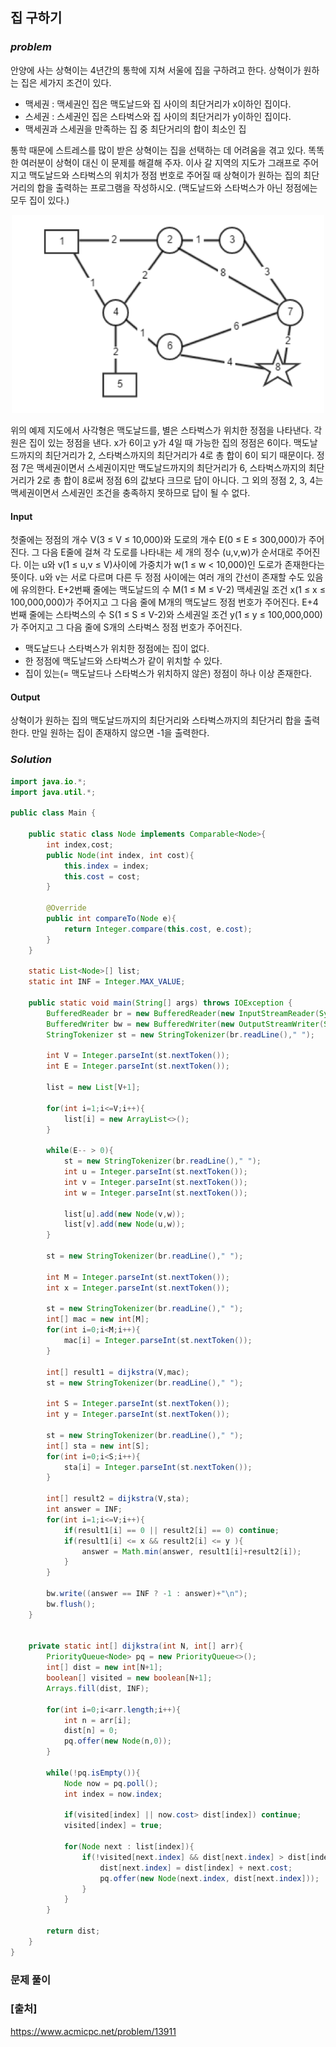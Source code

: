 ## **집 구하기**


### ***problem***
안양에 사는 상혁이는 4년간의 통학에 지쳐 서울에 집을 구하려고 한다. 상혁이가 원하는 집은 세가지 조건이 있다.

- 맥세권 : 맥세권인 집은 맥도날드와 집 사이의 최단거리가 x이하인 집이다.
- 스세권 : 스세권인 집은 스타벅스와 집 사이의 최단거리가 y이하인 집이다.
- 맥세권과 스세권을 만족하는 집 중 최단거리의 합이 최소인 집

통학 때문에 스트레스를 많이 받은 상혁이는 집을 선택하는 데 어려움을 겪고 있다. 똑똑한 여러분이 상혁이 대신 이 문제를 해결해 주자. 이사 갈 지역의 지도가 그래프로 주어지고 맥도날드와 스타벅스의 위치가 정점 번호로 주어질 때 상혁이가 원하는 집의 최단거리의 합을 출력하는 프로그램을 작성하시오. (맥도날드와 스타벅스가 아닌 정점에는 모두 집이 있다.)

<p align = "center">
    <img src="../images\baekjoon13911.png" width ="500px">
</p>

위의 예제 지도에서 사각형은 맥도날드를, 별은 스타벅스가 위치한 정점을 나타낸다. 각 원은 집이 있는 정점을 낸다. x가 6이고 y가 4일 때 가능한 집의 정점은 6이다. 맥도날드까지의 최단거리가 2, 스타벅스까지의 최단거리가 4로 총 합이 6이 되기 때문이다. 정점 7은 맥세권이면서 스세권이지만 맥도날드까지의 최단거리가 6, 스타벅스까지의 최단거리가 2로 총 합이 8로써 정점 6의 값보다 크므로 답이 아니다. 그 외의 정점 2, 3, 4는 맥세권이면서 스세권인 조건을 충족하지 못하므로 답이 될 수 없다.

#### **Input**
첫줄에는 정점의 개수 V(3 ≤ V ≤ 10,000)와 도로의 개수 E(0 ≤ E ≤ 300,000)가 주어진다. 그 다음 E줄에 걸쳐 각 도로를 나타내는 세 개의 정수 (u,v,w)가 순서대로 주어진다. 이는 u와 v(1 ≤ u,v ≤ V)사이에 가중치가 w(1 ≤ w < 10,000)인 도로가 존재한다는 뜻이다. u와 v는 서로 다르며 다른 두 정점 사이에는 여러 개의 간선이 존재할 수도 있음에 유의한다. E+2번째 줄에는 맥도날드의 수 M(1 ≤ M ≤ V-2) 맥세권일 조건 x(1 ≤ x ≤ 100,000,000)가 주어지고 그 다음 줄에 M개의 맥도날드 정점 번호가 주어진다. E+4번째 줄에는 스타벅스의 수 S(1 ≤ S ≤ V-2)와 스세권일 조건 y(1 ≤ y ≤ 100,000,000)가 주어지고 그 다음 줄에 S개의 스타벅스 정점 번호가 주어진다. 

- 맥도날드나 스타벅스가 위치한 정점에는 집이 없다.
- 한 정점에 맥도날드와 스타벅스가 같이 위치할 수 있다.
- 집이 있는(= 맥도날드나 스타벅스가 위치하지 않은) 정점이 하나 이상 존재한다.

#### **Output**
 상혁이가 원하는 집의 맥도날드까지의 최단거리와 스타벅스까지의 최단거리 합을 출력한다. 만일 원하는 집이 존재하지 않으면 -1을 출력한다.

### ***Solution***
``` java
import java.io.*;
import java.util.*;

public class Main {

    public static class Node implements Comparable<Node>{
        int index,cost;
        public Node(int index, int cost){
            this.index = index;
            this.cost = cost;
        }

        @Override
        public int compareTo(Node e){
            return Integer.compare(this.cost, e.cost);
        }
    }

    static List<Node>[] list;
    static int INF = Integer.MAX_VALUE;

    public static void main(String[] args) throws IOException {
        BufferedReader br = new BufferedReader(new InputStreamReader(System.in));
        BufferedWriter bw = new BufferedWriter(new OutputStreamWriter(System.out));
        StringTokenizer st = new StringTokenizer(br.readLine()," ");

        int V = Integer.parseInt(st.nextToken());
        int E = Integer.parseInt(st.nextToken());

        list = new List[V+1];

        for(int i=1;i<=V;i++){
            list[i] = new ArrayList<>();
        }

        while(E-- > 0){
            st = new StringTokenizer(br.readLine()," ");
            int u = Integer.parseInt(st.nextToken());
            int v = Integer.parseInt(st.nextToken());
            int w = Integer.parseInt(st.nextToken());

            list[u].add(new Node(v,w));
            list[v].add(new Node(u,w));
        }

        st = new StringTokenizer(br.readLine()," ");

        int M = Integer.parseInt(st.nextToken());
        int x = Integer.parseInt(st.nextToken());

        st = new StringTokenizer(br.readLine()," ");
        int[] mac = new int[M];
        for(int i=0;i<M;i++){
            mac[i] = Integer.parseInt(st.nextToken());
        }

        int[] result1 = dijkstra(V,mac);
        st = new StringTokenizer(br.readLine()," ");

        int S = Integer.parseInt(st.nextToken());
        int y = Integer.parseInt(st.nextToken());

        st = new StringTokenizer(br.readLine()," ");
        int[] sta = new int[S];
        for(int i=0;i<S;i++){
            sta[i] = Integer.parseInt(st.nextToken());
        }

        int[] result2 = dijkstra(V,sta);
        int answer = INF;
        for(int i=1;i<=V;i++){
            if(result1[i] == 0 || result2[i] == 0) continue;
            if(result1[i] <= x && result2[i] <= y ){
                answer = Math.min(answer, result1[i]+result2[i]);
            }
        }
        
        bw.write((answer == INF ? -1 : answer)+"\n");
        bw.flush();
    }


    private static int[] dijkstra(int N, int[] arr){
        PriorityQueue<Node> pq = new PriorityQueue<>();
        int[] dist = new int[N+1];
        boolean[] visited = new boolean[N+1];
        Arrays.fill(dist, INF);

        for(int i=0;i<arr.length;i++){
            int n = arr[i];
            dist[n] = 0;
            pq.offer(new Node(n,0));
        }

        while(!pq.isEmpty()){
            Node now = pq.poll();
            int index = now.index;

            if(visited[index] || now.cost> dist[index]) continue;
            visited[index] = true;

            for(Node next : list[index]){
                if(!visited[next.index] && dist[next.index] > dist[index] + next.cost){
                    dist[next.index] = dist[index] + next.cost;
                    pq.offer(new Node(next.index, dist[next.index]));
                }
            }
        }

        return dist;
    }
}
```
### **문제 풀이**


### **[출처]**
https://www.acmicpc.net/problem/13911